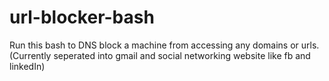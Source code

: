 # url-blocker-bash
Run this bash to DNS block a machine from accessing any domains or urls. (Currently seperated into gmail and social networking website like fb and linkedIn)

